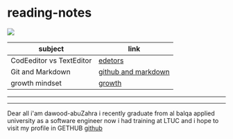 # reading-notes


![](https://i2.wp.com/alghad.com/wp-content/uploads/2020/04/LTUC-Logo.png?fit=1798%2C1189&ssl=1)

| subject        | link |
| -----------   | ----------- |
| CodEeditor vs TextEditor     | [edetors](class.md)       |
| Git and Markdown       | [github and markdown](class1.md)        |
| growth mindset|     [growth](bb.md)               |




******




*******





Dear all i'am dawood-abuZahra i recently graduate from al balqa applied university as a software engineer now i had training at LTUC and i hope to visit  my profile in GETHUB [github](https://github.com/abuzahra98)